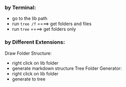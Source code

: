 ### by Terminal:
- go to the lib path
- run `tree /f`    ====> get folders and files
- run `tree`         ====> get folders only
### by Different Extensions:

Draw Folder Structure:
- right click on lib folder
- generate markdown structure
Tree Folder Generator:
- right click on lib folder
- generate to tree
